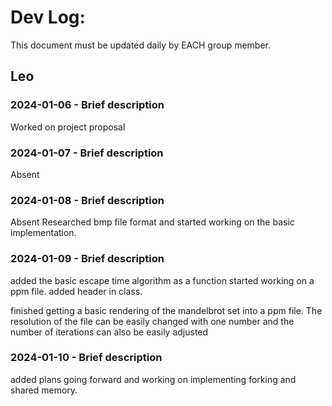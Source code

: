 # Dev Log:

This document must be updated daily by EACH group member.

## Leo

### 2024-01-06 - Brief description
Worked on project proposal

### 2024-01-07 - Brief description
Absent

### 2024-01-08 - Brief description
Absent
Researched bmp file format and started working on the basic implementation.

### 2024-01-09 - Brief description
added the basic escape time algorithm as a function
started working on a ppm file. added header in class.

finished getting a basic rendering of the mandelbrot set into a ppm file.
The resolution of the file can be easily changed with one number and the number of iterations can also be easily adjusted

### 2024-01-10 - Brief description
added plans going forward and working on implementing forking and shared memory.
